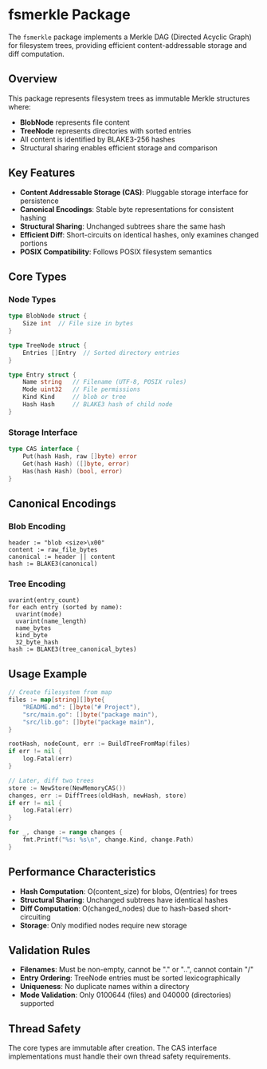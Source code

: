 # fsmerkle Package

The `fsmerkle` package implements a Merkle DAG (Directed Acyclic Graph) for filesystem trees, providing efficient content-addressable storage and diff computation.

## Overview

This package represents filesystem trees as immutable Merkle structures where:
- **BlobNode** represents file content
- **TreeNode** represents directories with sorted entries
- All content is identified by BLAKE3-256 hashes
- Structural sharing enables efficient storage and comparison

## Key Features

- **Content Addressable Storage (CAS)**: Pluggable storage interface for persistence
- **Canonical Encodings**: Stable byte representations for consistent hashing
- **Structural Sharing**: Unchanged subtrees share the same hash
- **Efficient Diff**: Short-circuits on identical hashes, only examines changed portions
- **POSIX Compatibility**: Follows POSIX filesystem semantics

## Core Types

### Node Types

```go
type BlobNode struct {
    Size int  // File size in bytes
}

type TreeNode struct {
    Entries []Entry  // Sorted directory entries
}

type Entry struct {
    Name string   // Filename (UTF-8, POSIX rules)
    Mode uint32   // File permissions
    Kind Kind     // blob or tree
    Hash Hash     // BLAKE3 hash of child node
}
```

### Storage Interface

```go
type CAS interface {
    Put(hash Hash, raw []byte) error
    Get(hash Hash) ([]byte, error)
    Has(hash Hash) (bool, error)
}
```

## Canonical Encodings

### Blob Encoding
```
header := "blob <size>\x00"
content := raw_file_bytes
canonical := header || content
hash := BLAKE3(canonical)
```

### Tree Encoding
```
uvarint(entry_count)
for each entry (sorted by name):
  uvarint(mode)
  uvarint(name_length)
  name_bytes
  kind_byte
  32_byte_hash
hash := BLAKE3(tree_canonical_bytes)
```

## Usage Example

```go
// Create filesystem from map
files := map[string][]byte{
    "README.md": []byte("# Project"),
    "src/main.go": []byte("package main"),
    "src/lib.go": []byte("package main"),
}

rootHash, nodeCount, err := BuildTreeFromMap(files)
if err != nil {
    log.Fatal(err)
}

// Later, diff two trees
store := NewStore(NewMemoryCAS())
changes, err := DiffTrees(oldHash, newHash, store)
if err != nil {
    log.Fatal(err)
}

for _, change := range changes {
    fmt.Printf("%s: %s\n", change.Kind, change.Path)
}
```

## Performance Characteristics

- **Hash Computation**: O(content_size) for blobs, O(entries) for trees
- **Structural Sharing**: Unchanged subtrees have identical hashes
- **Diff Computation**: O(changed_nodes) due to hash-based short-circuiting
- **Storage**: Only modified nodes require new storage

## Validation Rules

- **Filenames**: Must be non-empty, cannot be "." or "..", cannot contain "/"
- **Entry Ordering**: TreeNode entries must be sorted lexicographically
- **Uniqueness**: No duplicate names within a directory
- **Mode Validation**: Only 0100644 (files) and 040000 (directories) supported

## Thread Safety

The core types are immutable after creation. The CAS interface implementations must handle their own thread safety requirements.